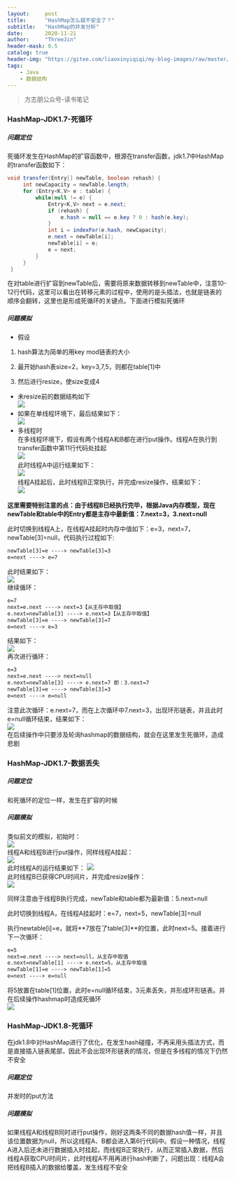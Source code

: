 ```yaml
---
layout:     post
title:      "HashMap怎么就不安全了？"
subtitle:   "HashMap的并发分析"
date:       2020-11-21
author:     "ThreeJin"
header-mask: 0.5
catalog: true
header-img: "https://gitee.com/liaoxinyiqiqi/my-blog-images/raw/master/img/datastructure-bkg02.jpg"
tags:
    - Java
    - 数据结构
---
```

> 方志朋公众号-读书笔记

### HashMap-JDK1.7-死循环
##### 问题定位
死循环发生在HashMap的扩容函数中，根源在transfer函数，jdk1.7中HashMap的transfer函数如下：

```java
void transfer(Entry[] newTable, boolean rehash) {
     int newCapacity = newTable.length;
     for (Entry<K,V> e : table) {
         while(null != e) {
             Entry<K,V> next = e.next;
             if (rehash) {
                 e.hash = null == e.key ? 0 : hash(e.key);
             }
             int i = indexFor(e.hash, newCapacity);
             e.next = newTable[i];
             newTable[i] = e;
             e = next;
         }
     }
 }
```

在对table进行扩容到newTable后，需要将原来数据转移到newTable中，注意10-12行代码，这里可以看出在转移元素的过程中，使用的是头插法，也就是链表的顺序会翻转，这里也是形成死循环的关键点。下面进行模拟死循环

##### 问题模拟  
- 假设    
1. hash算法为简单的用key mod链表的大小
   
2. 最开始hash表size=2，key=3,7,5，则都在table\[1\]中
   
3. 然后进行resize，使size变成4

- 未resize前的数据结构如下  
![](https://gitee.com/liaoxinyiqiqi/my-blog-images/raw/master/img/hashmap-unsafe-01.jpg)  
- 如果在单线程环境下，最后结果如下：  
![](https://gitee.com/liaoxinyiqiqi/my-blog-images/raw/master/img/hashmap-unsafe-02.jpg)  
- 多线程时  
在多线程环境下，假设有两个线程A和B都在进行put操作。线程A在执行到transfer函数中第11行代码处挂起  
![](https://gitee.com/liaoxinyiqiqi/my-blog-images/raw/master/img/hashmap-unsafe-03.jpg)  
此时线程A中运行结果如下：  
![](https://gitee.com/liaoxinyiqiqi/my-blog-images/raw/master/img/hashmap-unsafe-04.jpg)  
线程A挂起后，此时线程B正常执行，并完成resize操作，结果如下：  
![](https://gitee.com/liaoxinyiqiqi/my-blog-images/raw/master/img/hashmap-unsafe-05.jpg)  

**这里需要特别注意的点：由于线程B已经执行完毕，根据Java内存模型，现在newTable和table中的Entry都是主存中最新值：7.next=3，3.next=null**

此时切换到线程A上，在线程A挂起时内存中值如下：e=3，next=7，newTable\[3\]=null，代码执行过程如下:

```txt
newTable[3]=e ----> newTable[3]=3
e=next ----> e=7
```

此时结果如下：  
![](https://gitee.com/liaoxinyiqiqi/my-blog-images/raw/master/img/hashmap-unsafe-06.jpg)  
继续循环：

```txt
e=7
next=e.next ----> next=3【从主存中取值】
e.next=newTable[3] ----> e.next=3【从主存中取值】
newTable[3]=e ----> newTable[3]=7
e=next ----> e=3
```

结果如下：  
![](https://gitee.com/liaoxinyiqiqi/my-blog-images/raw/master/img/hashmap-unsafe-07.jpg)  
再次进行循环：  
```txt
e=3
next=e.next ----> next=null
e.next=newTable[3] ----> e.next=7 即：3.next=7
newTable[3]=e ----> newTable[3]=3
e=next ----> e=null
```

注意此次循环：e.next=7，而在上次循环中7.next=3，出现环形链表，并且此时e=null循环结束，结果如下：  
![](https://gitee.com/liaoxinyiqiqi/my-blog-images/raw/master/img/hashmap-unsafe-08.jpg)  
在后续操作中只要涉及轮询hashmap的数据结构，就会在这里发生死循环，造成悲剧  

### HashMap-JDK1.7-数据丢失
##### 问题定位
和死循环的定位一样，发生在扩容的时候  
##### 问题模拟
类似前文的模拟，初始时：  
![](https://gitee.com/liaoxinyiqiqi/my-blog-images/raw/master/img/hashmap-unsafe-09.jpg)  
线程A和线程B进行put操作，同样线程A挂起：  
![](https://gitee.com/liaoxinyiqiqi/my-blog-images/raw/master/img/hashmap-unsafe-10.jpg)  
此时线程A的运行结果如下：
![](https://gitee.com/liaoxinyiqiqi/my-blog-images/raw/master/img/hashmap-unsafe-11.jpg)  
此时线程B已获得CPU时间片，并完成resize操作：  
![](https://gitee.com/liaoxinyiqiqi/my-blog-images/raw/master/img/hashmap-unsafe-12.jpg)  

同样注意由于线程B执行完成，newTable和table都为最新值：5.next=null

此时切换到线程A，在线程A挂起时：e=7，next=5，newTable\[3\]=null

执行newtable\[i\]=e，就将**7放在了table\[3\]**的位置，此时next=5。接着进行下一次循环：  

```txt
e=5
next=e.next ----> next=null，从主存中取值
e.next=newTable[1] ----> e.next=5，从主存中取值
newTable[1]=e ----> newTable[1]=5
e=next ----> e=null
```

将5放置在table\[1\]位置，此时e=null循环结束，3元素丢失，并形成环形链表。并在后续操作hashmap时造成死循环  
![](https://gitee.com/liaoxinyiqiqi/my-blog-images/raw/master/img/hashmap-unsafe-13.jpg)  

### HashMap-JDK1.8-死循环
在jdk1.8中对HashMap进行了优化，在发生hash碰撞，不再采用头插法方式，而是直接插入链表尾部，因此不会出现环形链表的情况，但是在多线程的情况下仍然不安全  
##### 问题定位
并发时的put方法
##### 问题模拟
如果线程A和线程B同时进行put操作，刚好这两条不同的数据hash值一样，并且该位置数据为null，所以这线程A、B都会进入第6行代码中。假设一种情况，线程A进入后还未进行数据插入时挂起，而线程B正常执行，从而正常插入数据，然后线程A获取CPU时间片，此时线程A不用再进行hash判断了，问题出现：线程A会把线程B插入的数据给覆盖，发生线程不安全  